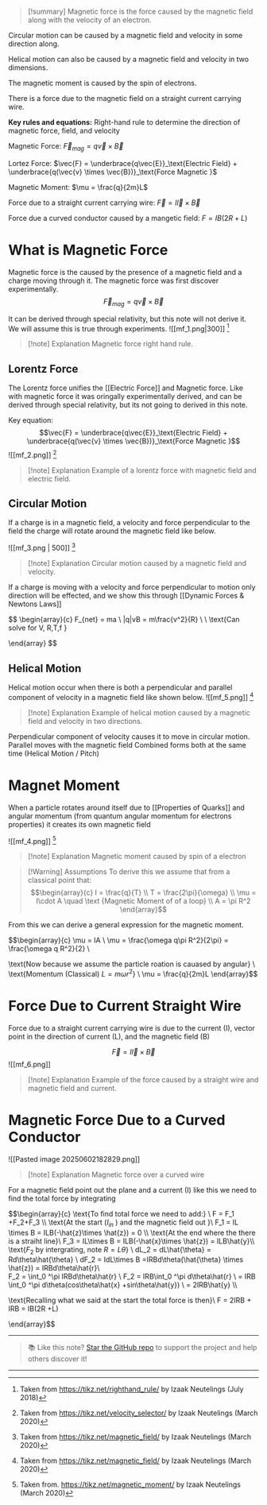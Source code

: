 
>[!summary]
Magnetic force is the force caused by the magnetic field along with the velocity of an electron.
>
Circular motion can be caused by a magnetic field and velocity in some direction along.
>
Helical motion can also be caused by a magnetic field and velocity in two dimensions.
>
The magnetic moment is caused by the spin of electrons.
>
There is a force due to the magnetic field on a straight current carrying wire.
>
**Key rules and equations:**
Right-hand rule to determine the direction of magnetic force, field, and velocity
>
Magnetic Force:
$\vec{F}_{mag} = q\vec{v} \times \vec{B}$
>
Lortez Force:
$\vec{F} = \underbrace{q\vec{E}}_\text{Electric Field} + \underbrace{q(\vec{v} \times \vec{B})}_\text{Force Magnetic }$
>
Magnetic Moment:
$\mu = \frac{q}{2m}L$
>
Force due to a straight current carrying wire:
$\vec{F} = I\vec{l} \times \vec{B}$
>
Force due a curved conductor caused by a mangetic field:
$F =  IB(2R +L)$

# What is Magnetic Force
Magnetic force is the caused by the presence of a magnetic field and a charge moving through it. The magnetic force was first discover experimentally.
$$\vec{F}_{mag} = q\vec{v} \times \vec{B} $$

It can be derived through special relativity, but this note will not derive it. We will assume this is true through experiments.
![[mf_1.png|300]]
[^1]
>[!note] Explanation
Magnetic force right hand rule.
## Lorentz Force
The Lorentz force unifies the [[Electric Force]] and Magnetic force.  Like with magnetic force it was oringally experimentally derived, and can be derived through special relativity, but its not going to derived in this note.

Key equation:
$$\vec{F} = \underbrace{q\vec{E}}_\text{Electric Field} + \underbrace{q(\vec{v} \times \vec{B})}_\text{Force Magnetic }$$
![[mf_2.png]]
[^2]
>[!note] Explanation
Example of a lorentz force with magnetic field and electric field.
## Circular Motion
If a charge is in a magnetic field, a velocity and force perpendicular to the field the charge will rotate around the magnetic field like below.

![[mf_3.png | 500]]
[^4]
>[!note] Explanation
Circular motion caused by a magnetic field and velocity.

If a charge is moving with a velocity and force perpendicular to motion only direction will be effected, and we show this through [[Dynamic Forces & Newtons Laws]]

$$ \begin{array}{c}
F_{net} = ma \\
|q|vB = m\frac{v^2}{R} \\ \\
\text{Can solve for V, R,T,f }

\end{array} $$
## Helical Motion
Helical motion occur when there is both a perpendicular and parallel component of velocity in a magnetic field like shown below.
![[mf_5.png]]
[^4]
>[!note] Explanation
Example of helical motion caused by a magnetic field and velocity in two directions.

Perpendicular component of velocity causes it to move in circular motion.
Parallel moves with the magnetic field
Combined forms both at the same time (Helical Motion / Pitch)

# Magnet Moment
When a particle rotates around itself due to [[Properties of Quarks]] and angular momentum (from quantum angular momentum for electrons properties) it creates its own magnetic field

![[mf_4.png]]
[^3]
>[!note] Explanation
Magnetic moment caused by spin of a electron

>[!Warning] Assumptions 
To derive this we assume that from a classical point that:
>$$\begin{array}{c}
I = \frac{q}{T}  \\
T = \frac{2\pi}{\omega} \\ 
\mu = I\cdot A \quad \text {Magnetic Moment of of a loop} \\ 
A = \pi R^2
\end{array}$$

From this we can derive a general expression for the magnetic moment.

$$\begin{array}{c} 
\mu = IA \\ 
\mu = \frac{\omega q\pi R^2}{2\pi} = \frac{\omega q R^2}{2} \\

\text{Now because we assume the particle roation is cauased by angular} \\ 
\text{Momentum (Classical) $L = m\omega r^2$} \\ 
\mu = \frac{q}{2m}L
\end{array}$$

# Force Due to Current Straight Wire
Force due to a straight current carrying wire is due to the current (I), vector point in the direction of current (L), and the magnetic field (B)

$$\vec{F} = I\vec{l} \times \vec{B}$$
![[mf_6.png]]
>[!note] Explanation
Example of the force caused by a straight wire and magnetic field and current.

# Magnetic Force Due to a Curved Conductor 
![[Pasted image 20250602182829.png]]
>[!note] Explanation
Magnetic force over a curved wire

For a magnetic field point out the plane and a current (I) like this we need to find the total force by integrating 

$$\begin{array}{c}
\text{To find total force we need to add:} \\
F = F_1 +F_2+F_3 \\\\
\text{At the start ($I_{in}$ ) and the magnetic field out  }\\
F_1 = IL \times B = ILB(-\hat{z}\times \hat{z}) = 0 \\\\
\text{At the end where the there is a straiht line}\\
F_3 = IL\times B = ILB(-\hat{x}\times \hat{z}) = ILB\hat{y}\\\\
\text{$F_2$ by intergrating, note $R = L\theta$} \\
dL_2 = dL\hat{\theta} = Rd\theta\hat{\theta} \\
dF_2 = IdL\times B =IRBd\theta(\hat{\theta} \times \hat{z}) = IRBd\theta\hat{r}\\\
F_2 = \int_0 ^\pi IRBd\theta\hat{r} \\
F_2 = IRB\int_0 ^\pi d\theta\hat{r} \\
= IRB \int_0 ^\pi d\theta(cos\theta\hat{x} +sin\theta\hat{y}) \\ 
= 2IRB\hat{y} \\\\

\text{Recalling what we said at the start the total force is then}\\
F = 2IRB + IRB = IB(2R +L)

\end{array}$$



[^1]: Taken from https://tikz.net/righthand_rule/ by Izaak Neutelings (July 2018)

[^2]: Taken from https://tikz.net/velocity_selector/ by Izaak Neutelings (March 2020)

[^3]: Taken from. https://tikz.net/magnetic_moment/ by Izaak Neutelings (March 2020)

[^4]: Taken from https://tikz.net/magnetic_field/ by Izaak Neutelings (March 2020)


---

> 📚 Like this note? [Star the GitHub repo](https://github.com/rajeevphysics/Obsidan-MathMatter) to support the project and help others discover it!

---
